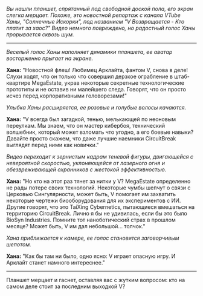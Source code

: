 _Вы нашли планшет, спрятанный под свободной доской пола, его экран слегка мерцает. Похоже, это новостной репортаж с канала VTube Ханы, "Солнечные Искорки", под названием "V Возвращается - Кто платит за хаос?" Видео немного повреждено, но радостный голос Ханы прорывается сквозь шум._

---

_Веселый голос Ханы наполняет динамики планшета, ее аватар восторженно прыгает на экране._

**Хана:** "Новостной флеш! Любимец Арклайта, фантом V, снова в деле! Слухи ходят, что он только что совершил дерзкое ограбление в штаб-квартире MegaEstate, украв некоторые секретные технологические прототипы и не оставив ни малейшего следа. Говорят, что он просто исчез перед корпоративными головорезами!"

_Улыбка Ханы расширяется, ее розовые и голубые волосы качаются._

**Хана:** "V всегда был загадкой, тенью, мелькающей по неоновым переулкам. Мы знаем, что он мастер кибербоя, технический волшебник, который может взломать что угодно, а его боевые навыки? Давайте просто скажем, что даже лучшие наемники CircuitBreak выглядят перед ними как новички."

_Видео переходит к зернистым кадрам теневой фигуры, двигающейся с невероятной скоростью, уклоняющейся от лазерного огня и обезвреживающей охранников с жестокой эффективностью._

**Хана:** "Но кто на этот раз тянет за нитки у V? MegaEstate определенно не рады потере своих технологий. Некоторые чумбы шепчут о связи с Церковью Сингулярности, может быть, V помогает им захватить некоторые чертежи биооборудования для их экспериментов с ИИ. Другие говорят, что это TaiXing Cybernetics, пытающиеся вмешаться на территорию CircuitBreak. Лично я бы не удивилась, если бы это было BioSyn Industries. Помните тот наноботический страх в прошлом месяце? Может быть, V им дал небольшой... толчок."

_Хана приближается к камере, ее голос становится заговорчивым шепотом._

**Хана:** "Как бы там ни было, одно ясно: V играет опасную игру. И Арклайт станет намного интереснее."

---

Планшет мерцает и гаснет, оставляя вас с жутким вопросом: кто на самом деле стоит за последним выходкой V?
